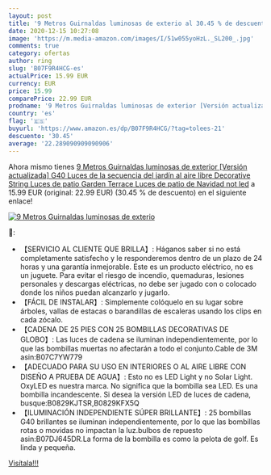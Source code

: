 ```yaml
---
layout: post
title: '9 Metros Guirnaldas luminosas de exterio al 30.45 % de descuento'
date: 2020-12-15 10:27:08
image: 'https://m.media-amazon.com/images/I/51w055yoHzL._SL200_.jpg'
comments: true
category: ofertas
author: ring
slug: 'B07F9R4HCG-es'
actualPrice: 15.99 EUR
currency: EUR
price: 15.99
comparePrice: 22.99 EUR
prodname: '9 Metros Guirnaldas luminosas de exterior [Versión actualizada] G40 Luces de la secuencia del jardín al aire libre Decorative String Luces de patio Garden Terrace Luces de patio de Navidad not led'
country: 'es'
flag: '🇪🇸'
buyurl: 'https://www.amazon.es/dp/B07F9R4HCG/?tag=tolees-21'
descuento: '30.45'
average: '22.289090909090906'
---
```


Ahora mismo tienes [9 Metros Guirnaldas luminosas de exterior [Versión actualizada] G40 Luces de la secuencia del jardín al aire libre Decorative String Luces de patio Garden Terrace Luces de patio de Navidad not led](https://www.amazon.es/dp/B07F9R4HCG/?tag=tolees-21) a 15.99 EUR (original: 22.99 EUR) (30.45 %  de descuento) en el siguiente enlace!

[![9 Metros Guirnaldas luminosas de exterio](https://m.media-amazon.com/images/I/51w055yoHzL._SL200_.jpg)](https://www.amazon.es/dp/B07F9R4HCG/?tag=tolees-21)

🔎:

- 【SERVICIO AL CLIENTE QUE BRILLA】: Háganos saber si no está completamente satisfecho y le responderemos dentro de un plazo de 24 horas y una garantía inmejorable. Este es un producto eléctrico, no es un juguete. Para evitar el riesgo de incendio, quemaduras, lesiones personales y descargas eléctricas, no debe ser jugado con o colocado donde los niños puedan alcanzarlo y jugarlo.
- 【FÁCIL DE INSTALAR】: Simplemente colóquelo en su lugar sobre árboles, vallas de estacas o barandillas de escaleras usando los clips en cada zócalo.
- 【CADENA DE 25 PIES CON 25 BOMBILLAS DECORATIVAS DE GLOBO】: Las luces de cadena se iluminan independientemente, por lo que las bombillas muertas no afectarán a todo el conjunto.Cable de 3M asin:B07C7YW779
- 【ADECUADO PARA SU USO EN INTERIORES O AL AIRE LIBRE CON DISEÑO A PRUEBA DE AGUA】: Esto no es LED Light y no Solar Light. OxyLED es nuestra marca. No significa que la bombilla sea LED. Es una bombilla incandescente. Si desea la versión LED de luces de cadena, busque:B0829KJTSR,B0829KFX5Q
- 【ILUMINACIÓN INDEPENDIENTE SÚPER BRILLANTE】: 25 bombillas G40 brillantes se iluminan independientemente, por lo que las bombillas rotas o movidas no impactan la luz.bulbos de repuesto asin:B07DJ645DR.La forma de la bombilla es como la pelota de golf. Es linda y pequeña.

[Visítala!!!](https://www.amazon.es/dp/B07F9R4HCG/?tag=tolees-21)
